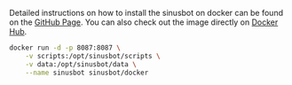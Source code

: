 Detailed instructions on how to install the sinusbot on docker can be found on the [GitHub Page](https://github.com/SinusBot/docker). You can also check out the image directly on [Docker Hub](https://hub.docker.com/r/sinusbot/docker).

```bash
docker run -d -p 8087:8087 \
    -v scripts:/opt/sinusbot/scripts \
    -v data:/opt/sinusbot/data \
    --name sinusbot sinusbot/docker
```